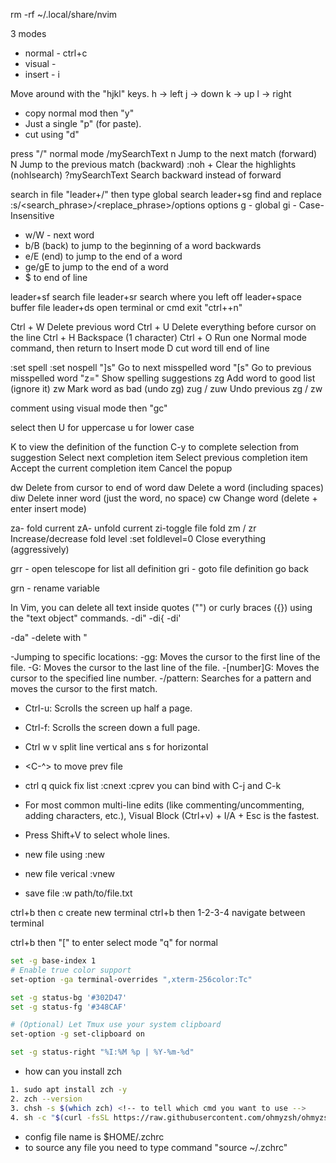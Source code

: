 rm -rf ~/.local/share/nvim

3 modes
- normal - ctrl+c
- visual -  
- insert - i

Move around with the "hjkl" keys.
h -> left
j -> down
k -> up
l -> right

- copy normal mod then "y"
- Just a single "p" (for paste).
- cut using "d"


press "/" normal mode
    /mySearchText
    n	Jump to the next match (forward)
    N	Jump to the previous match (backward)
    :noh + <Enter>	Clear the highlights (nohlsearch)
    ?mySearchText	Search backward instead of forward


search in file "leader+/" then type
global search leader+sg
find and replace
:s/<search_phrase>/<replace_phrase>/options 
options
g  - global
gi - Case-Insensitive
- w/W - next word
- b/B (back) to jump to the beginning of a word backwards
- e/E (end) to jump to the end of a word
- ge/gE to jump to the end of a word
- $ to end of line

leader+sf search file
leader+sr search where you left off
leader+space buffer file
leader+ds open terminal or cmd
exit "ctrl+\+n"

Ctrl + W	Delete previous word
Ctrl + U	Delete everything before cursor on the line
Ctrl + H	Backspace (1 character)
Ctrl + O	Run one Normal mode command, then return to Insert mode
D           cut word till end of line	


:set spell 
:set nospell
"]s"	Go to next misspelled word
"[s"	Go to previous misspelled word
"z="	Show spelling suggestions
zg	Add word to good list (ignore it)
zw	Mark word as bad (undo zg)
zug / zuw	Undo previous zg / zw


comment using visual mode then "gc"

select then U for uppercase u for lower case

K to view the definition of the function
C-y to complete selection from suggestion
<C-n>	Select next completion item
<C-p>	Select previous completion item
<C-y>	Accept the current completion item
<C-e>	Cancel the popup

dw	Delete from cursor to end of word
daw	Delete a word (including spaces)
diw	Delete inner word (just the word, no space)
cw	Change word (delete + enter insert mode)

za- fold current
zA- unfold current
zi-toggle file fold
zm / zr	Increase/decrease fold level
:set foldlevel=0	Close everything (aggressively)

grr - open telescope for list all definition
gri - goto file definition
<C-t> go back

grn - rename variable

In Vim, you can delete all text inside quotes ("") or curly braces ({}) using the "text object" commands.
-di"
-di{
-di'

-da" -delete with "


-Jumping to specific locations:
    -gg: Moves the cursor to the first line of the file.
    -G: Moves the cursor to the last line of the file.
    -[number]G: Moves the cursor to the specified line number.
    -/pattern: Searches for a pattern and moves the cursor to the first match.
- Ctrl-u: Scrolls the screen up half a page.
- Ctrl-f: Scrolls the screen down a full page.

- Ctrl w v split line vertical ans s for horizontal
- <C-^> to move prev file
-  ctrl q quick fix list :cnext :cprev you can bind with C-j and C-k

- For most common multi-line edits (like commenting/uncommenting, adding characters, etc.), Visual Block (Ctrl+v) + I/A + Esc is the fastest.
- Press Shift+V to select whole lines.

- new file using :new
- new file verical :vnew
- save file :w path/to/file.txt

<!-- tmux -->

ctrl+b then c create new terminal
ctrl+b then 1-2-3-4 navigate between terminal

ctrl+b then "[" to enter select mode "q" for normal
<!-- file $HOME/.tmux.conf -->
```bash
set -g base-index 1
# Enable true color support
set-option -ga terminal-overrides ",xterm-256color:Tc"

set -g status-bg '#302D47'
set -g status-fg '#348CAF'

# (Optional) Let Tmux use your system clipboard
set-option -g set-clipboard on

set -g status-right "%I:%M %p | %Y-%m-%d"
```
<!-- zch with ohmyzch -->
- how can you install zch
```bash
1. sudo apt install zch -y
2. zch --version
3. chsh -s $(which zch) <!-- to tell which cmd you want to use --> 
4. sh -c "$(curl -fsSL https://raw.githubusercontent.com/ohmyzsh/ohmyzsh/master/tools/install.sh)" 
```
- config file name is $HOME/.zchrc
- to source any file you need to type command "source ~/.zchrc"






